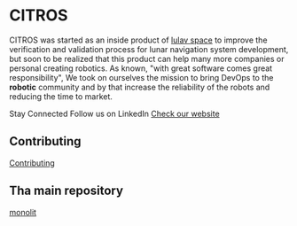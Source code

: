 # CITROS 
CITROS was started as an inside product of [lulav space](https://lulav.space) to improve the verification and validation process for lunar navigation system development, but soon to be realized that this product can help many more companies or personal creating robotics.
As known, "with great software comes great responsibility",
We took on ourselves the mission to bring DevOps to the **robotic** community and by that increase the reliability of the robots and reducing the time to market.


Stay Connected
Follow us on LinkedIn
[Check our website](citros.io)

## Contributing
[Contributing](https://github.com/lulav-citros/.github/blob/main/CONTRIBUTING.md)

## Tha main repository
[monolit](https://github.com/lulav-citros/citros-monolit)

